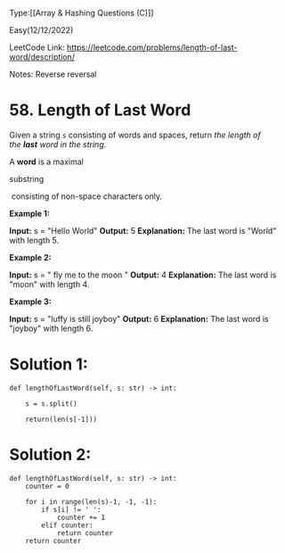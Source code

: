Type:[[Array & Hashing Questions (C)]]

Easy(12/12/2022)

LeetCode Link: https://leetcode.com/problems/length-of-last-word/description/

Notes: Reverse reversal

# 58. Length of Last Word

Given a string `s` consisting of words and spaces, return _the length of the **last** word in the string._

A **word** is a maximal 

substring

 consisting of non-space characters only.

**Example 1:**

**Input:** s = "Hello World"
**Output:** 5
**Explanation:** The last word is "World" with length 5.

**Example 2:**

**Input:** s = "   fly me   to   the moon  "
**Output:** 4
**Explanation:** The last word is "moon" with length 4.

**Example 3:**

**Input:** s = "luffy is still joyboy"
**Output:** 6
**Explanation:** The last word is "joyboy" with length 6.


# Solution 1:

	def lengthOfLastWord(self, s: str) -> int:
	
		s = s.split()
	
		return(len(s[-1]))


# Solution 2:

	def lengthOfLastWord(self, s: str) -> int:
		counter = 0
	
		for i in range(len(s)-1, -1, -1):
			if s[i] != ' ':
				counter += 1
			elif counter:
				return counter
		return counter